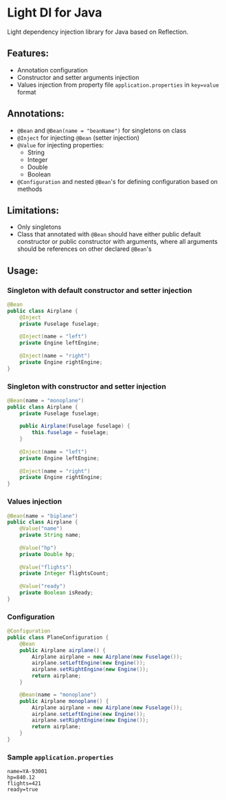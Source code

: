 # Light DI for Java

Light dependency injection library for Java based on Reflection.

## Features:
- Annotation configuration
- Constructor and setter arguments injection
- Values injection from property file `application.properties` in `key=value` format

## Annotations:
- `@Bean` and `@Bean(name = "beanName")` for singletons on class
- `@Inject` for injecting `@Bean` (setter injection)
- `@Value` for injecting properties:
    - String
    - Integer
    - Double
    - Boolean
- `@Configuration` and nested `@Bean`'s for defining configuration based on methods

## Limitations:
- Only singletons
- Class that annotated with `@Bean` should have either public default constructor or public constructor with arguments, 
where all arguments should be references on other declared `@Bean`'s

## Usage:

### Singleton with default constructor and setter injection 
```java
@Bean
public class Airplane {
    @Inject
    private Fuselage fuselage;
    
    @Inject(name = "left")
    private Engine leftEngine;
    
    @Inject(name = "right")
    private Engine rightEngine;
}
```

### Singleton with constructor and setter injection
```java
@Bean(name = "monoplane")
public class Airplane {
    private Fuselage fuselage;
    
    public Airplane(Fuselage fuselage) {
        this.fuselage = fuselage;
    }
    
    @Inject(name = "left")
    private Engine leftEngine;
    
    @Inject(name = "right")
    private Engine rightEngine;
}
```

### Values injection
```java
@Bean(name = "biplane")
public class Airplane {
    @Value("name")
    private String name;
    
    @Value("hp")
    private Double hp;
    
    @Value("flights")
    private Integer flightsCount;
    
    @Value("ready")
    private Boolean isReady;
}
```

### Configuration
```java
@Configuration
public class PlaneConfiguration {
    @Bean
    public Airplane airplane() {
        Airplane airplane = new Airplane(new Fuselage());
        airplane.setLeftEngine(new Engine());
        airplane.setRightEngine(new Engine());
        return airplane;
    }

    @Bean(name = "monoplane")
    public Airplane monoplane() {
        Airplane airplane = new Airplane(new Fuselage());
        airplane.setLeftEngine(new Engine());
        airplane.setRightEngine(new Engine());
        return airplane;
    }
}
```

### Sample `application.properties`
```properties
name=YA-93001
hp=840.12
flights=421
ready=true
```